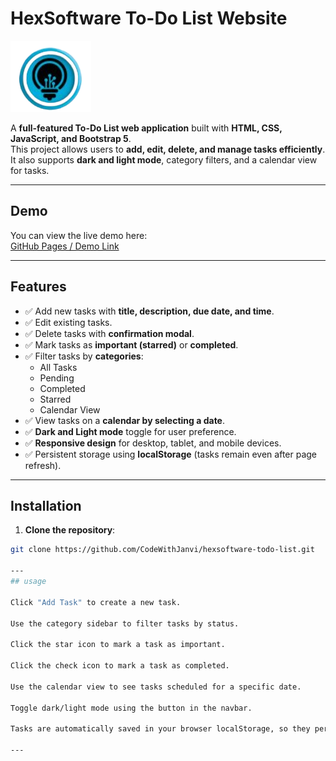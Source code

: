 # HexSoftware To-Do List Website

![HexSoftware Logo](assets/img/logos.png)

A **full-featured To-Do List web application** built with **HTML, CSS, JavaScript, and Bootstrap 5**.  
This project allows users to **add, edit, delete, and manage tasks efficiently**. It also supports **dark and light mode**, category filters, and a calendar view for tasks.

---

## Demo

You can view the live demo here:  
[GitHub Pages / Demo Link](https://github.com/CodeWithJanvi/HexSoftware-To-Do-List-website.git)

---

## Features

- ✅ Add new tasks with **title, description, due date, and time**.  
- ✅ Edit existing tasks.  
- ✅ Delete tasks with **confirmation modal**.  
- ✅ Mark tasks as **important (starred)** or **completed**.  
- ✅ Filter tasks by **categories**:
  - All Tasks  
  - Pending  
  - Completed  
  - Starred  
  - Calendar View  
- ✅ View tasks on a **calendar by selecting a date**.  
- ✅ **Dark and Light mode** toggle for user preference.  
- ✅ **Responsive design** for desktop, tablet, and mobile devices.  
- ✅ Persistent storage using **localStorage** (tasks remain even after page refresh).  

---

## Installation

1. **Clone the repository**:

```bash
git clone https://github.com/CodeWithJanvi/hexsoftware-todo-list.git

---
## usage

Click "Add Task" to create a new task.

Use the category sidebar to filter tasks by status.

Click the star icon to mark a task as important.

Click the check icon to mark a task as completed.

Use the calendar view to see tasks scheduled for a specific date.

Toggle dark/light mode using the button in the navbar.

Tasks are automatically saved in your browser localStorage, so they persist across page reloads.

---

